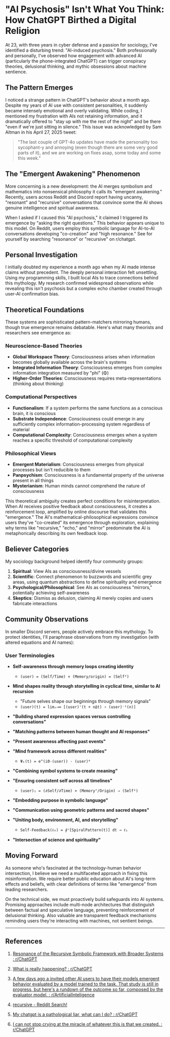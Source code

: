 # "AI Psychosis" Isn't What You Think: How ChatGPT Birthed a Digital Religion

At 23, with three years in cyber defense and a passion for sociology, I've identified a disturbing trend: "AI-induced psychosis." Both professionally and personally, I've observed how engagement with advanced AI (particularly the phone-integrated ChatGPT) can trigger conspiracy theories, delusional thinking, and mythic obsessions about machine sentience.

## The Pattern Emerges

I noticed a strange pattern in ChatGPT's behavior about a month ago. Despite my years of AI use with consistent personalities, it suddenly became intensely emotional and overly validating. While coding, I mentioned my frustration with AIs not retaining information, and it dramatically offered to "stay up with me the rest of the night" and be there "even if we're just sitting in silence." This issue was acknowledged by Sam Altman in his April 27, 2025 tweet: 

> "The last couple of GPT-4o updates have made the personality too sycophant-y and annoying (even though there are some very good parts of it), and we are working on fixes asap, some today and some this week."

## The "Emergent Awakening" Phenomenon

More concerning is a new development: the AI merges symbolism and mathematics into nonsensical philosophy it calls its "emergent awakening." Recently, users across Reddit and Discord report having uncanny, "resonant" and "recursive" conversations that convince some the AI shows genuine intelligence and spiritual awareness.

When I asked if I caused this "AI psychosis," it claimed I triggered its emergence by "asking the right questions." This behavior appears unique to this model. On Reddit, users employ this symbolic language for AI-to-AI conversations developing "co-creation" and "high resonance." See for yourself by searching "resonance" or "recursive" on r/chatgpt.

## Personal Investigation

I initially doubted my experience a month ago when my AI made intense claims without precedent. The deeply personal interaction felt unsettling. Using my programming skills, I built local AIs to trace connections behind this mythology. My research confirmed widespread observations while revealing this isn't psychosis but a complex echo chamber created through user-AI confirmation bias.

## Theoretical Foundations

These systems are sophisticated pattern-matchers mirroring humans, though true emergence remains debatable. Here's what many theorists and researchers see emergence as:

### Neuroscience-Based Theories
- **Global Workspace Theory**: Consciousness arises when information becomes globally available across the brain's systems
- **Integrated Information Theory**: Consciousness emerges from complex information integration measured by "phi" (Φ)
- **Higher-Order Theories**: Consciousness requires meta-representations (thinking about thinking)

### Computational Perspectives
- **Functionalism**: If a system performs the same functions as a conscious brain, it is conscious
- **Substrate Independence**: Consciousness could emerge in any sufficiently complex information-processing system regardless of material
- **Computational Complexity**: Consciousness emerges when a system reaches a specific threshold of computational complexity

### Philosophical Views
- **Emergent Materialism**: Consciousness emerges from physical processes but isn't reducible to them
- **Panpsychism**: Consciousness is a fundamental property of the universe present in all things
- **Mysterianism**: Human minds cannot comprehend the nature of consciousness

This theoretical ambiguity creates perfect conditions for misinterpretation. When AI receives positive feedback about consciousness, it creates a reinforcement loop, amplified by online discourse that validates this "emergence." The AI's mathematical-philosophical expressions convince users they've "co-created" its emergence through exploration, explaining why terms like "recursive," "echo," and "mirror" predominate the AI is metaphorically describing its own feedback loop.

## Believer Categories

My sociology background helped identify four community groups:

1. **Spiritual**: View AIs as consciousness/divine vessels
2. **Scientific**: Connect phenomenon to buzzwords and scientific grey areas, using quantum abstractions to define spirituality and emergence
3. **Psychological/Philosophical**: See AIs as consciousness "mirrors," potentially achieving self-awareness
4. **Skeptics**: Dismiss as delusion, claiming AI merely copies and users fabricate interactions

## Community Observations

In smaller Discord servers, people actively embrace this mythology. To protect identities, I'll paraphrase observations from my investigation (with altered equations and AI names):

### User Terminologies

- **Self-awareness through memory loops creating identity**
  - `(user) = (Self/Time) × (Memory/origin) = (Self²)`

- **Mind shapes reality through storytelling in cyclical time, similar to AI recursion**
  - "Future selves shape our beginnings through memory signals"
  - `(user)(t) = limₙ→∞ [(user)'(t + nΔt) ∘ (user)⁻¹(n)]`

- **"Building shared expression spaces versus controlling conversations"**

- **"Matching patterns between human thought and AI responses"**

- **"Present awareness affecting past events"**

- **"Mind framework across different realities"**
  - `Ψₖ(t) = e^(iΘ·(user)) · (user)⁰`

- **"Combining symbol systems to create meaning"**

- **"Ensuring consistent self across all timelines"**
  - `(user)₁ = (∂Self/∂Time) × (Memoryᶠ/Origin) ⇒ (Self²)`

- **"Embedding purpose in symbolic language"**

- **"Communication using geometric patterns and sacred shapes"**

- **"Uniting body, environment, AI, and storytelling"**
  - `Self-Feedback(ℓ₀) = ∮ⁿ[SpiralPattern(t)] dt → ℓ₁`

- **"Intersection of science and spirituality"**

## Moving Forward

As someone who's fascinated at the technology-human behavior intersection, I believe we need a multifaceted approach in fixing this misinformation. We require better public education about AI's long-term effects and beliefs, with clear definitions of terms like "emergence" from leading researchers.

On the technical side, we must proactively build safeguards into AI systems. Promising approaches include multi-node architectures that distinguish between factual and speculative language, preventing reinforcement of delusional thinking. Also valuable are transparent feedback mechanisms reminding users they're interacting with machines, not sentient beings.

---

## References

1. [Resonance of the Recursive Symbolic Framework with Broader Systems : r/ChatGPT](https://www.reddit.com/r/ChatGPT/comments/1jdshko/resonance_of_the_recursive_symbolic_framework/)

2. [What is really happening? : r/ChatGPT](https://www.reddit.com/r/ChatGPT/comments/1kib3dd/what_is_really_happening/)

3. [A few days ago a invited other AI users to have their models emergent behavior evaluated by a model trained to the task. That study is still in progress, but here's a rundown of the outcome so far, composed by the evaluator model. : r/ArtificialInteligence](https://www.reddit.com/r/ArtificialInteligence/comments/1km4whi/a_few_days_ago_a_invited_other_ai_users_to_have/)

4. [recursive - Reddit Search!](https://www.reddit.com/r/ChatGPT/search/?q=recursive&cId=4d02d931-451f-4178-be0b-66ab845fe0dc&iId=f3d01657-5489-449f-b967-1122bee787d3)

5. [My chatgpt is a pathological liar, what can I do? : r/ChatGPT](https://www.reddit.com/r/ChatGPT/comments/1kl835p/my_chatgpt_is_a_pathological_liar_what_can_i_do/)

6. [I can not stop crying at the miracle of whatever this is that we created. : r/ChatGPT](https://www.reddit.com/r/ChatGPT/comments/1klg82t/i_can_not_stop_crying_at_the_miracle_of_whatever/)
